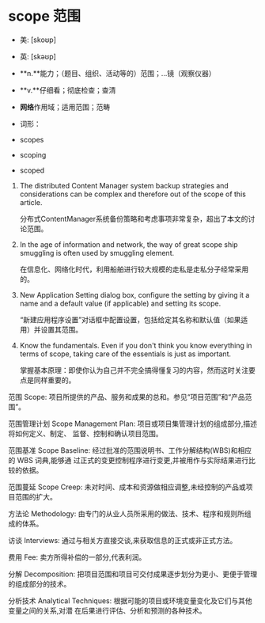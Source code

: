 # scope 范围

- 美: [skoʊp] 
- 英: [skəʊp] 

- **n.**能力；（题目、组织、活动等的）范围；…镜（观察仪器）
- **v.**仔细看；彻底检查；查清
- **网络**作用域；适用范围；范畴

- 词形：

- scopes
- scoping
- scoped

1. The distributed Content Manager system backup strategies and considerations can be complex and therefore out of the scope of this article. 

   分布式ContentManager系统备份策略和考虑事项非常复杂，超出了本文的讨论范围。

    

2. In the age of information and network, the way of great scope ship smuggling is often used by smuggling element. 

   在信息化、网络化时代，利用船舶进行较大规模的走私是走私分子经常采用的。

    

3. New Application Setting dialog box, configure the setting by giving it a name and a default value (if applicable) and setting its scope. 

   “新建应用程序设置”对话框中配置设置，包括给定其名称和默认值（如果适用）并设置其范围。

    

4. Know the fundamentals. Even if you don't think you know everything in terms of scope, taking care of the essentials is just as important. 

   掌握基本原理：即使你认为自己并不完全搞得懂复习的内容，然而这时关注要点是同样重要的。

    

范围 Scope: 项目所提供的产品、服务和成果的总和。参见“项目范围”和“产品范围”。

范围管理计划 Scope Management Plan: 项目或项目集管理计划的组成部分,描述将如何定义、制定、
监督、控制和确认项目范围。

范围基准 Scope Baseline: 经过批准的范围说明书、工作分解结构(WBS)和相应的 WBS 词典,能够通
过正式的变更控制程序进行变更,并被用作与实际结果进行比较的依据。

范围蔓延 Scope Creep: 未对时间、成本和资源做相应调整,未经控制的产品或项目范围的扩大。

方法论 Methodology: 由专门的从业人员所采用的做法、技术、程序和规则所组成的体系。

访谈 Interviews: 通过与相关方直接交谈,来获取信息的正式或非正式方法。

费用 Fee: 卖方所得补偿的一部分,代表利润。

分解 Decomposition: 把项目范围和项目可交付成果逐步划分为更小、更便于管理的组成部分的技术。

分析技术 Analytical Techniques: 根据可能的项目或环境变量变化及它们与其他变量之间的关系,对潜
在后果进行评估、分析和预测的各种技术。